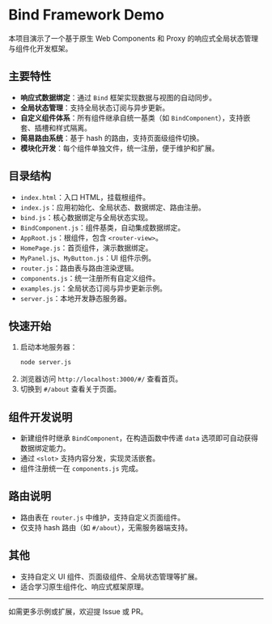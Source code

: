# Bind Framework Demo

本项目演示了一个基于原生 Web Components 和 Proxy 的响应式全局状态管理与组件化开发框架。

## 主要特性
- **响应式数据绑定**：通过 `Bind` 框架实现数据与视图的自动同步。
- **全局状态管理**：支持全局状态订阅与异步更新。
- **自定义组件体系**：所有组件继承自统一基类（如 `BindComponent`），支持嵌套、插槽和样式隔离。
- **简易路由系统**：基于 hash 的路由，支持页面级组件切换。
- **模块化开发**：每个组件单独文件，统一注册，便于维护和扩展。

## 目录结构
- `index.html`：入口 HTML，挂载根组件。
- `index.js`：应用初始化、全局状态、数据绑定、路由注册。
- `bind.js`：核心数据绑定与全局状态实现。
- `BindComponent.js`：组件基类，自动集成数据绑定。
- `AppRoot.js`：根组件，包含 `<router-view>`。
- `HomePage.js`：首页组件，演示数据绑定。
- `MyPanel.js`、`MyButton.js`：UI 组件示例。
- `router.js`：路由表与路由渲染逻辑。
- `components.js`：统一注册所有自定义组件。
- `examples.js`：全局状态订阅与异步更新示例。
- `server.js`：本地开发静态服务器。

## 快速开始
1. 启动本地服务器：
   ```bash
   node server.js
   ```
2. 浏览器访问 `http://localhost:3000/#/` 查看首页。
3. 切换到 `#/about` 查看关于页面。

## 组件开发说明
- 新建组件时继承 `BindComponent`，在构造函数中传递 `data` 选项即可自动获得数据绑定能力。
- 通过 `<slot>` 支持内容分发，实现灵活嵌套。
- 组件注册统一在 `components.js` 完成。

## 路由说明
- 路由表在 `router.js` 中维护，支持自定义页面组件。
- 仅支持 hash 路由（如 `#/about`），无需服务器端支持。

## 其他
- 支持自定义 UI 组件、页面级组件、全局状态管理等扩展。
- 适合学习原生组件化、响应式框架原理。

---
如需更多示例或扩展，欢迎提 Issue 或 PR。